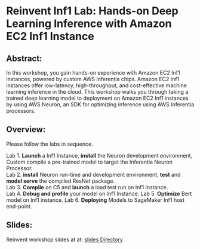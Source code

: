 # Reinvent Inf1 Lab: Hands-on Deep Learning Inference with Amazon EC2 Inf1 Instance

## Abstract:

In this workshop, you gain hands-on experience with Amazon EC2 Inf1 instances, powered by custom AWS Inferentia chips. Amazon EC2 Inf1 instances offer low-latency, high-throughput, and cost-effective machine learning inference in the cloud. This workshop walks you through taking a trained deep learning model to deployment on Amazon EC2 Inf1 instances by using AWS Neuron, an SDK for optimizing inference using AWS Inferentia processors.

## Overview:

Please follow the labs in sequence.

Lab 1. **Launch** a Inf1 Instance, **install** the Neuron development environment, Custom compile a pre-trained model to target the Inferentia Neuron Processor.   
Lab 2. **install** Neuron run-time and development environment, **test** and **model serve** the compiled ResNet package.   
Lab 3. **Compile** on C5 and **launch** a load test run on Inf1 Instance.   
Lab 4. **Debug and profile** your model on Inf1 Instance. 
Lab 5. **Optimize** Bert model on Inf1 instance.
Lab 6. **Deploying** Models to SageMaker Inf1 host end-point.


## Slides:

Reinvent workshop slides at at: [slides Directory](./slides)

